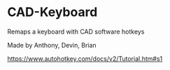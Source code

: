 # CAD-Keyboard
 Remaps a keyboard with CAD software hotkeys

Made by Anthony, Devin, Brian

https://www.autohotkey.com/docs/v2/Tutorial.htm#s1
